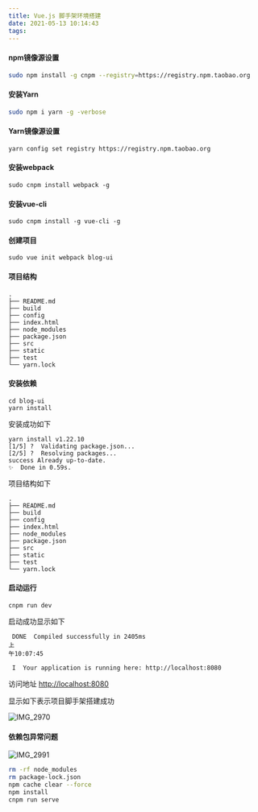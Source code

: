 ```yaml
---
title: Vue.js 脚手架环境搭建
date: 2021-05-13 10:14:43
tags:
---
```

#### npm镜像源设置
```bash
sudo npm install -g cnpm --registry=https://registry.npm.taobao.org
```

#### 安装Yarn

```bash
sudo npm i yarn -g -verbose
```
#### Yarn镜像源设置
```
yarn config set registry https://registry.npm.taobao.org
```


#### 安装webpack
```
sudo cnpm install webpack -g
```

#### 安装vue-cli

```
sudo cnpm install -g vue-cli -g
```

#### 创建项目

```
sudo vue init webpack blog-ui
```
#### 项目结构

```
.
├── README.md
├── build
├── config
├── index.html
├── node_modules
├── package.json
├── src
├── static
├── test
└── yarn.lock
```
#### 安装依赖

```
cd blog-ui
yarn install
```
安装成功如下

 ```
 yarn install v1.22.10
[1/5] ?  Validating package.json...
[2/5] ?  Resolving packages...
success Already up-to-date.
✨  Done in 0.59s.
```
项目结构如下
```
.
├── README.md
├── build
├── config
├── index.html
├── node_modules
├── package.json
├── src
├── static
├── test
└── yarn.lock
```


#### 启动运行

```
cnpm run dev
```

启动成功显示如下

```
 DONE  Compiled successfully in 2405ms                                                                      上
午10:07:45

 I  Your application is running here: http://localhost:8080
 ```

访问地址
[http://localhost:8080](http://localhost:8080)

显示如下表示项目脚手架搭建成功

![IMG_2970](http://image.lichongbing.com/IMG_2970.JPG)

#### 依赖包异常问题

![IMG_2991](http://image.lichongbing.com/IMG_2991.JPG)

 ```bash
 rm -rf node_modules
 rm package-lock.json
 npm cache clear --force
 npm install
 cnpm run serve
 ```
 







